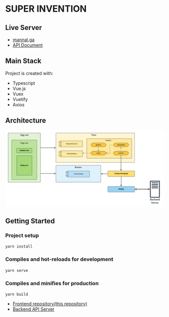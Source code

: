 # SUPER INVENTION

## Live Server
- [mannal.ga](http://mannal.ga)
- [API Document](http://mannal.ga:8080/docs/index.html)

## Main Stack
Project is created with:
- Typescript
- Vue.js
- Vuex
- Vuetify
- Axios

## Architecture
![Architecture](./super-front-architecture.png)

## Getting Started
### Project setup
```
yarn install
```

### Compiles and hot-reloads for development
```
yarn serve
```

### Compiles and minifies for production
```
yarn build
```

- [Frontend repository(this repository)](https://github.com/TASK-FORCE/super-front)
- [Backend API Server](https://github.com/TASK-FORCE/super-invention)
